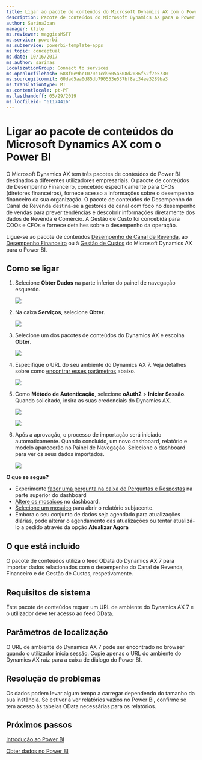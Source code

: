 ```yaml
---
title: Ligar ao pacote de conteúdos do Microsoft Dynamics AX com o Power BI
description: Pacote de conteúdos do Microsoft Dynamics AX para o Power BI
author: SarinaJoan
manager: kfile
ms.reviewer: maggiesMSFT
ms.service: powerbi
ms.subservice: powerbi-template-apps
ms.topic: conceptual
ms.date: 10/16/2017
ms.author: sarinas
LocalizationGroup: Connect to services
ms.openlocfilehash: 688f0e9bc1070c1cd9605a508d2086f52f7e5730
ms.sourcegitcommit: 60dad5aa0d85db790553e537bf8ac34ee3289ba3
ms.translationtype: MT
ms.contentlocale: pt-PT
ms.lasthandoff: 05/29/2019
ms.locfileid: "61174416"
---
```

# <a name="connect-to-microsoft-dynamics-ax-content-pack-with-power-bi"></a>Ligar ao pacote de conteúdos do Microsoft Dynamics AX com o Power BI
O Microsoft Dynamics AX tem três pacotes de conteúdos do Power BI destinados a diferentes utilizadores empresariais. O pacote de conteúdos de Desempenho Financeiro, concebido especificamente para CFOs (diretores financeiros), fornece acesso a informações sobre o desempenho financeiro da sua organização. O pacote de conteúdos de Desempenho do Canal de Revenda destina-se a gestores de canal com foco no desempenho de vendas para prever tendências e descobrir informações diretamente dos dados de Revenda e Comércio. A Gestão de Custo foi concebida para COOs e CFOs e fornece detalhes sobre o desempenho da operação.

Ligue-se ao pacote de conteúdos [Desempenho de Canal de Revenda](https://app.powerbi.com/getdata/services/dynamics-ax-retail-channel-performance), ao [Desempenho Financeiro](https://app.powerbi.com/getdata/services/dynamics-ax-financial-performance) ou à [Gestão de Custos](https://app.powerbi.com/getdata/services/dynamics-ax-cost-management) do Microsoft Dynamics AX para o Power BI.

## <a name="how-to-connect"></a>Como se ligar
1. Selecione **Obter Dados** na parte inferior do painel de navegação esquerdo.
   
   ![](media/service-connect-to-microsoft-dynamics-ax/getdata.png)
2. Na caixa **Serviços**, selecione **Obter**.
   
   ![](media/service-connect-to-microsoft-dynamics-ax/services.png)
3. Selecione um dos pacotes de conteúdos do Dynamics AX e escolha **Obter**.
   
   ![](media/service-connect-to-microsoft-dynamics-ax/mdax.png)
4. Especifique o URL do seu ambiente do Dynamics AX 7. Veja detalhes sobre como [encontrar esses parâmetros](#FindingParams) abaixo.
   
   ![](media/service-connect-to-microsoft-dynamics-ax/params.png)
5. Como **Método de Autenticação**, selecione **oAuth2** \> **Iniciar Sessão**. Quando solicitado, insira as suas credenciais do Dynamics AX.
   
    ![](media/service-connect-to-microsoft-dynamics-ax/creds.png)
   
    ![](media/service-connect-to-microsoft-dynamics-ax/creds2.png)
6. Após a aprovação, o processo de importação será iniciado automaticamente. Quando concluído, um novo dashboard, relatório e modelo aparecerão no Painel de Navegação. Selecione o dashboard para ver os seus dados importados.
   
     ![](media/service-connect-to-microsoft-dynamics-ax/dashboard.png)

**O que se segue?**

* Experimente [fazer uma pergunta na caixa de Perguntas e Respostas](consumer/end-user-q-and-a.md) na parte superior do dashboard
* [Altere os mosaicos](service-dashboard-edit-tile.md) no dashboard.
* [Selecione um mosaico](consumer/end-user-tiles.md) para abrir o relatório subjacente.
* Embora o seu conjunto de dados seja agendado para atualizações diárias, pode alterar o agendamento das atualizações ou tentar atualizá-lo a pedido através da opção **Atualizar Agora**

## <a name="whats-included"></a>O que está incluído
O pacote de conteúdos utiliza o feed OData do Dynamics AX 7 para importar dados relacionados com o desempenho do Canal de Revenda, Financeiro e de Gestão de Custos, respetivamente.

## <a name="system-requirements"></a>Requisitos de sistema
Este pacote de conteúdos requer um URL de ambiente do Dynamics AX 7 e o utilizador deve ter acesso ao feed OData.

## <a name="finding-parameters"></a>Parâmetros de localização
<a name="FindingParams"></a>

O URL de ambiente do Dynamics AX 7 pode ser encontrado no browser quando o utilizador inicia sessão. Copie apenas o URL do ambiente do Dynamics AX raiz para a caixa de diálogo do Power BI.

## <a name="troubleshooting"></a>Resolução de problemas
Os dados podem levar algum tempo a carregar dependendo do tamanho da sua instância. Se estiver a ver relatórios vazios no Power BI, confirme se tem acesso às tabelas OData necessárias para os relatórios.

## <a name="next-steps"></a>Próximos passos
[Introdução ao Power BI](service-get-started.md)

[Obter dados no Power BI](service-get-data.md)


